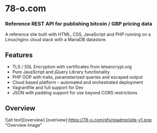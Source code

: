 # 78-o.com
### Reference REST API for publishing bitcoin / GBP pricing data
A reference site built with HTML, CSS, JavaScript and PHP running on a Linux/nginx cloud stack with a MariaDB datastore.
## Features
* TLS / SSL Encryption with certificates from letsencrypt.org
* Pure JavaScript and jQuery Library functionality
* PHP OOP with traits, parameterized queries and escaped output
* Cloud based platform - automated and orchestrated deployment
* Vagrantfile and full support for Dev 
* JSON with padding support for use beyond CORS restrictions
## Overview
![alt text][overview]
[overivew]:https://78-o.com/gfx/readme/site-v1.pnp "Overview Image"








